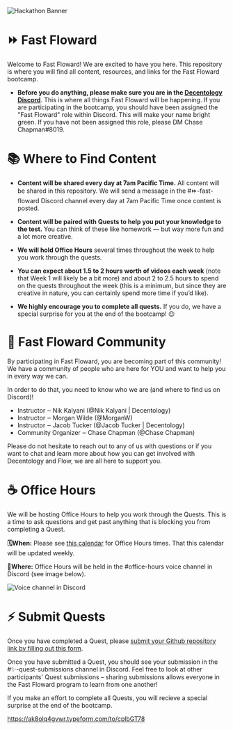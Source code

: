 <img src="https://uploads-ssl.webflow.com/5dea4f8b31edea3328b9a0f6/60fd99793bc7964cbd310943_Fast-Floward-Banner.png"
     alt="Hackathon Banner">
# ⏩ Fast Floward
Welcome to Fast Floward! We are excited to have you here. This repository is where you will find all content, resources, and links for the Fast Floward bootcamp.


* **Before you do anything, please make sure you are in the [Decentology Discord](http://discord.gg/Decentology)**. This is where all things Fast Floward will be happening. If you are participating in the bootcamp, you should have been assigned the "Fast Floward" role within Discord. This will make your name bright green. If you have not been assigned this role, please DM Chase Chapman#8019.

# 📚 Where to Find Content

* **Content will be shared every day at 7am Pacific Time.** All content will be shared in this repository. We will send a message in the #⏩-fast-floward Discord channel every day at 7am Pacific Time once content is posted.

* **Content will be paired with Quests to help you put your knowledge to the test.** You can think of these like homework — but way more fun and a lot more creative.

* **We will hold Office Hours** several times throughout the week to help you work through the quests.

* **You can expect about 1.5 to 2 hours worth of videos each week** (note that Week 1 will likely be a bit more) and about 2 to 2.5 hours to spend on the quests throughout the week (this is a minimum, but since they are creative in nature, you can certainly spend more time if you’d like).

* **We highly encourage you to complete all quests.** If you do, we have a special surprise for you at the end of the bootcamp! :wink:

# 👋 Fast Floward Community
By participating in Fast Floward, you are becoming part of this community! We have a community of people who are here for YOU and want to help you in every way we can.

In order to do that, you need to know who we are (and where to find us on Discord)!

* Instructor ‒ Nik Kalyani (@Nik Kalyani | Decentology)
* Instructor ‒ Morgan Wilde (@MorganW)
* Instructor ‒ Jacob Tucker (@Jacob Tucker | Decentology)
* Community Organizer ‒ Chase Chapman (@Chase Chapman)

Please do not hesitate to reach out to any of us with questions or if you want to chat and learn more about how you can get involved with Decentology and Flow, we are all here to support you.

# ☕️ Office Hours
We will be hosting Office Hours to help you work through the Quests. This is a time to ask questions and get past anything that is blocking you from completing a Quest.

**🗓When:** Please see [this calendar](https://calendar.google.com/calendar/u/0?cid=Y18wNDM5bnFmdjlpMWNwN2FvbmQ5ZmprMjVhZ0Bncm91cC5jYWxlbmRhci5nb29nbGUuY29t) for Office Hours times. That this calendar will be updated weekly.

**📍Where:** Office Hours will be held in the #office-hours voice channel in Discord (see image below).

<img src="https://uploads-ssl.webflow.com/5dea4f8b31edea3328b9a0f6/60fda995e941fc666d92761c_Screen%20Shot%202021-07-25%20at%202.11.42%20PM.png"
     alt="Voice channel in Discord">

# ⚡️ Submit Quests
Once you have completed a Quest, please [submit your Github repository link by filling out this form](https://ak8olq4gvwr.typeform.com/to/cplbGT78). 

Once you have submitted a Quest, you should see your submission in the #✨-quest-submissions channel in Discord. Feel free to look at other participants' Quest submissions – sharing submissions allows everyone in the Fast Floward program to learn from one another!

If you make an effort to complete all Quests, you will recieve a special surprise at the end of the bootcamp.



https://ak8olq4gvwr.typeform.com/to/cplbGT78